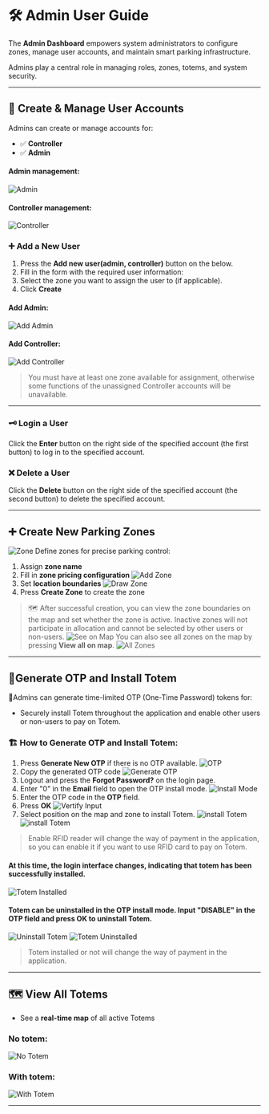 # 🛠️ Admin User Guide

The **Admin Dashboard** empowers system administrators to configure zones, manage user accounts, and maintain smart parking infrastructure.

Admins play a central role in managing roles, zones, totems, and system security.

---

## 👤 Create & Manage User Accounts

Admins can create or manage accounts for:

- ✅ **Controller**
- ✅ **Admin**
#### Admin management:
![Admin](imgs/admin/admin.png)
#### Controller management:
![Controller](imgs/admin/controller.png)

### ➕ Add a New User
1. Press the **Add new user(admin, controller)** button on the below.
2. Fill in the form with the required user information:
3. Select the zone you want to assign the user to (if applicable).
4. Click **Create**
#### Add Admin:
![Add Admin](imgs/admin/add_admin.png)
#### Add Controller:
![Add Controller](imgs/admin/add_controller.png)
> You must have at least one zone available for assignment, otherwise some functions of the unassigned Controller accounts will be unavailable.
---
### 🗝️ Login a User
Click the **Enter** button on the right side of the specified account (the first button) to log in to the specified account.
### ❌ Delete a User
Click the **Delete** button on the right side of the specified account (the second button) to delete the specified account.

---

## ➕ Create New Parking Zones
![Zone](imgs/admin/zone.png)
Define zones for precise parking control:
1. Assign **zone name**
2. Fill in **zone pricing configuration**
![Add Zone](imgs/admin/add_zone.png)
3. Set **location boundaries**
![Draw Zone](imgs/admin/draw_zone.png)
4. Press **Create Zone** to create the zone
> 🗺️ After successful creation, you can view the zone boundaries on the map and set whether the zone is active. Inactive zones will not participate in allocation and cannot be selected by other users or non-users.
![See on Map](imgs/admin/see_on_map.png)
> You can also see all zones on the map by pressing **View all on map**.
![All Zones](imgs/admin/all_zone.png)

---

## 🏧Generate OTP and Install Totem

🔐Admins can generate time-limited OTP (One-Time Password) tokens for:
- Securely install Totem throughout the application and enable other users or non-users to pay on Totem.

### 🏗️ How to Generate OTP and Install Totem:
1. Press **Generate New OTP** if there is no OTP available.
![OTP](imgs/admin/no_otp.png)
2. Copy the generated OTP code
![Generate OTP](imgs/admin/generate_otp.png)
3. Logout and press the **Forgot Password?** on the login page.
4. Enter "0" in the **Email** field to open the OTP install mode.
![Install Mode](imgs/admin/install_mode.png)
5. Enter the OTP code in the **OTP** field.
6. Press **OK**
![Vertify Input](imgs/admin/vertify_otp_input.png)
7. Select position on the map and zone to install Totem.
![install Totem](imgs/admin/install_totem.png)
![install Totem](imgs/admin/install_totem2.png)
> Enable RFID reader will change the way of payment in the application, so you can enable it if you want to use RFID card to pay on Totem.
#### At this time, the login interface changes, indicating that totem has been successfully installed.
![Totem Installed](imgs/admin/login_with_totem.png)
#### Totem can be uninstalled in the OTP install mode. Input "DISABLE" in the **OTP** field and press **OK** to uninstall Totem.
![Uninstall Totem](imgs/admin/set_totem_disable.png)
![Totem Uninstalled](imgs/admin/totem_disabled.png)
> Totem installed or not will change the way of payment in the application.

---



## 🗺️ View All Totems

- See a **real-time map** of all active Totems
### No totem:
![No Totem](imgs/admin/no_totem.png)
### With totem:
![With Totem](imgs/admin/with_totem.png)

---

